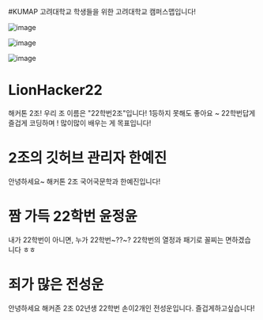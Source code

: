 #KUMAP
고려대학교 학생들을 위한 고려대학교 캠퍼스맵입니다!


![image](https://user-images.githubusercontent.com/101260709/179405693-9935a5af-16b1-4a35-a115-e214d39b3d0b.png)

![image](https://user-images.githubusercontent.com/101260709/179405700-203bf808-08e8-4752-a463-f95cff978f1a.png)

![image](https://user-images.githubusercontent.com/101260709/179405721-1768a61e-1d7f-41c9-a811-3bb39836ace2.png)


# LionHacker22

해커톤 2조! 우리 조 이름은 "22학번2조"입니다! 1등하지 못해도 좋아요 ~ 22학번답게 즐겁게 코딩하며 ! 많이많이 배우는 게 목표입니다!

# 2조의 깃허브 관리자 한예진

안녕하세요~ 해커톤 2조 국어국문학과 한예진입니다!

# 짬 가득 22학번 윤정윤

내가 22학번이 아니면, 누가 22학번~??~? 22학번의 열정과 패기로 꼴찌는 면하겠습니다 ㅎㅎ

# 죄가 많은 전성운

안녕하세요 해커존 2조 02년생 22학번 손이2개인 전성운입니다. 즐겁게하고싶습니다!
